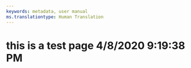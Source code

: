 ```yaml
---
keywords: metadata, user manual
ms.translationtype: Human Translation
---
```

# this is a test page 4/8/2020 9:19:38 PM
